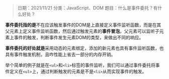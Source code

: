 > 日期：2021/11/21
分类：JavaScript、DOM
题目：什么是事件委托？有什么好处？

**事件委托指的是**不在应该触发事件的DOM是上直接定义事件监听函数，而是在其父元素上定义事件监听函数，然后通过触发元素的**事件冒泡**，父元素可以监听子元素上事件的触发，判断事件发生元素DOM的类型，来做出不同的响应。

**事件委托的好处就是**采用动态的元素绑定，添加的新元素也具有事件监听函数，也具有事件触发机制，且咋性能上省去一部分的内存开销。

举个简单的例子就是在`<ul>`和`<li>`标签的事件监听，我们可以通过事件委托将事件定义在`<ul>`上，通过判断触发的元素是不是`<li>`从而实现事件的触发。

